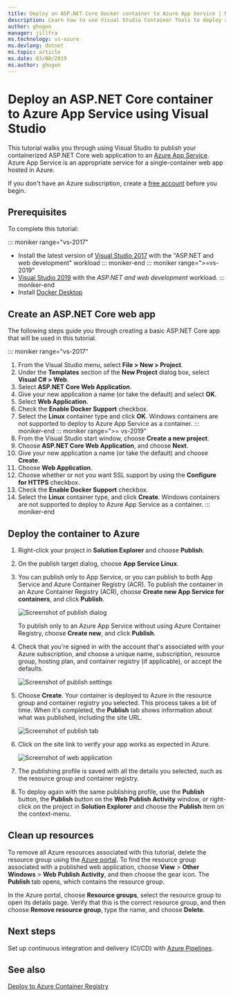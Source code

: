 ```yaml
---
title: Deploy an ASP.NET Core Docker container to Azure App Service | Microsoft Docs
description: Learn how to use Visual Studio Container Tools to deploy an ASP.NET Core web app to Azure App Service
author: ghogen
manager: jillfra
ms.technology: vs-azure
ms.devlang: dotnet
ms.topic: article
ms.date: 03/08/2019
ms.author: ghogen
---
```

# Deploy an ASP.NET Core container to Azure App Service using Visual Studio

This tutorial walks you through using Visual Studio to publish your containerized ASP.NET Core web application to an [Azure App Service](/azure/app-service). Azure App Service is an appropriate service for a single-container web app hosted in Azure.

If you don't have an Azure subscription, create a [free account](https://azure.microsoft.com/free/dotnet/?utm_source=acr-publish-doc&utm_medium=docs&utm_campaign=docs) before you begin.

## Prerequisites

To complete this tutorial:

::: moniker range="vs-2017"
- Install the latest version of [Visual Studio 2017](https://visualstudio.microsoft.com/vs/older-downloads/?utm_medium=microsoft&utm_source=docs.microsoft.com&utm_campaign=vs+2017+download) with the "ASP.NET and web development" workload
::: moniker-end
::: moniker range=">=vs-2019"
- [Visual Studio 2019](https://visualstudio.microsoft.com/downloads) with the *ASP.NET and web development* workload.
::: moniker-end
- Install [Docker Desktop](https://docs.docker.com/docker-for-windows/install/)

## Create an ASP.NET Core web app

The following steps guide you through creating a basic ASP.NET Core app that will be used in this tutorial.

::: moniker range="vs-2017"
1. From the Visual Studio menu, select **File > New > Project**.
2. Under the **Templates** section of the **New Project** dialog box, select **Visual C# > Web**.
3. Select **ASP.NET Core Web Application**.
4. Give your new application a name (or take the default) and select **OK**.
5. Select **Web Application**.
6. Check the **Enable Docker Support** checkbox.
7. Select the **Linux** container type and click **OK**. Windows containers are not supported to deploy to Azure App Service as a container.
::: moniker-end
::: moniker range=">= vs-2019"
1. From the Visual Studio start window, choose **Create a new project**.
1. Choose **ASP.NET Core Web Application**, and choose **Next**.
1. Give your new application a name (or take the default) and choose **Create**.
1. Choose **Web Application**.
1. Choose whether or not you want SSL support by using the **Configure for HTTPS** checkbox.
1. Check the **Enable Docker Support** checkbox.
1. Select the **Linux** container type, and click **Create**. Windows containers are not supported to deploy to Azure App Service as a container.
::: moniker-end

## Deploy the container to Azure

1. Right-click your project in **Solution Explorer** and choose **Publish**.
1. On the publish target dialog, choose **App Service Linux**.
1. You can publish only to App Service, or you can publish to both App Service and Azure Container Registry (ACR). To publish the container in an Azure Container Registry (ACR), choose **Create new App Service for containers**, and click **Publish**.

   ![Screenshot of publish dialog](media/deploy-app-service/publish-app-service-linux.PNG)

   To publish only to an Azure App Service without using Azure Container Registry, choose **Create new**, and click **Publish**.

1. Check that you're signed in with the account that's associated with your Azure subscription, and choose a unique name, subscription, resource group, hosting plan, and container registry (if applicable), or accept the defaults.

   ![Screenshot of publish settings](media/deploy-app-service/publish-app-service-linux2.png)

1. Choose **Create**. Your container is deployed to Azure in the resource group and container registry you selected. This process takes a bit of time. When it's completed, the **Publish** tab shows information about what was published, including the site URL.

   ![Screenshot of publish tab](media/deploy-app-service/publish-succeeded.PNG)

1. Click on the site link to verify your app works as expected in Azure.

   ![Screenshot of web application](media/deploy-app-service/web-application-running.png)

1. The publishing profile is saved with all the details you selected, such as the resource group and container registry.
1. To deploy again with the same publishing profile, use the **Publish** button, the **Publish** button on the **Web Publish Activity** window, or right-click on the project in **Solution Explorer** and choose the **Publish** item on the context-menu.

## Clean up resources

To remove all Azure resources associated with this tutorial, delete the resource group using the [Azure portal](https://portal.azure.com). To find the resource group associated with a published web application, choose **View** > **Other Windows** > **Web Publish Activity**, and then choose the gear icon. The **Publish** tab opens, which contains the resource group.

In the Azure portal, choose **Resource groups**, select the resource group to open its details page. Verify that this is the correct resource group, and then choose **Remove resource group**, type the name, and choose **Delete**.

## Next steps

Set up continuous integration and delivery (CI/CD) with [Azure Pipelines](/azure/devops/pipelines/?view=azure-devops).

## See also

[Deploy to Azure Container Registry](vs-azure-tools-docker-hosting-web-apps-in-docker.md)
